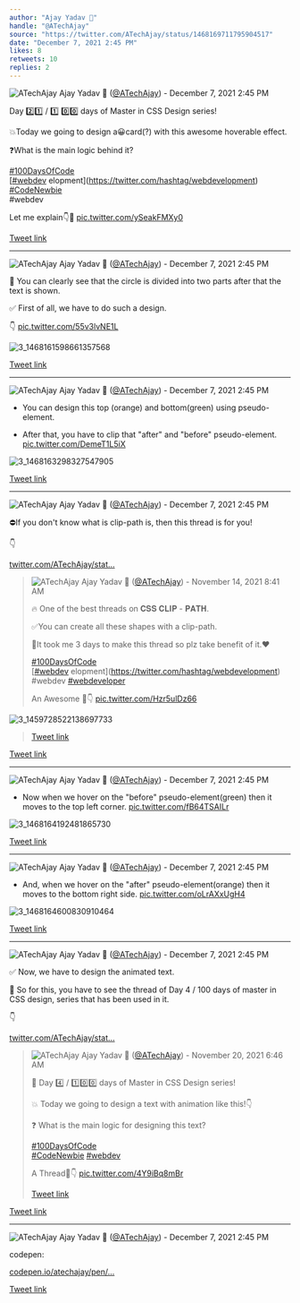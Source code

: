 ```yaml
---
author: "Ajay Yadav 🎯"
handle: "@ATechAjay"
source: "https://twitter.com/ATechAjay/status/1468169711795904517"
date: "December 7, 2021 2:45 PM"
likes: 8
retweets: 10
replies: 2
---
```

![ATechAjay](https://pbs.twimg.com/profile_images/1485567675111981057/mLsrcZdB_normal.jpg)
Ajay Yadav 🎯 ([@ATechAjay](https://twitter.com/ATechAjay)) - December 7, 2021 2:45 PM

Day 2️⃣1️⃣ /  1️⃣ 0️⃣0️⃣ days of Master in CSS Design series!

💥Today we going to design a😀card(?) with this awesome hoverable effect.

❓What is the main logic behind it?

[#100DaysOfCode](https://twitter.com/hashtag/100DaysOfCode)  
[[#webdev](https://twitter.com/hashtag/webdev) elopment](https://twitter.com/hashtag/webdevelopment)  
[#CodeNewbie](https://twitter.com/hashtag/CodeNewbie)  
#webdev 

Let me explain👇🧵 [pic.twitter.com/ySeakFMXy0](https://twitter.com/ATechAjay/status/1468169711795904517/photo/1)

[Tweet link](https://twitter.com/ATechAjay/status/1468169711795904517)

---

![ATechAjay](https://pbs.twimg.com/profile_images/1485567675111981057/mLsrcZdB_normal.jpg)
Ajay Yadav 🎯 ([@ATechAjay](https://twitter.com/ATechAjay)) - December 7, 2021 2:45 PM

👀 You can clearly see that the circle is divided into two parts after that the text is shown.

✅ First of all, we have to do such a design.

👇 [pic.twitter.com/55v3lvNE1L](https://twitter.com/ATechAjay/status/1468169715449151490/photo/1)

![3_1468161598661357568](https://pbs.twimg.com/media/FF_1MgEUcAA7LU6.jpg)

[Tweet link](https://twitter.com/ATechAjay/status/1468169715449151490)

---

![ATechAjay](https://pbs.twimg.com/profile_images/1485567675111981057/mLsrcZdB_normal.jpg)
Ajay Yadav 🎯 ([@ATechAjay](https://twitter.com/ATechAjay)) - December 7, 2021 2:45 PM

- You can design this top (orange) and bottom(green) using pseudo-element.

- After that, you have to clip that "after" and "before" pseudo-element. [pic.twitter.com/DemeT1L5iX](https://twitter.com/ATechAjay/status/1468169718561329154/photo/1)

![3_1468163298327547905](https://pbs.twimg.com/media/FF_2vb0UUAEZCjr.jpg)

[Tweet link](https://twitter.com/ATechAjay/status/1468169718561329154)

---

![ATechAjay](https://pbs.twimg.com/profile_images/1485567675111981057/mLsrcZdB_normal.jpg)
Ajay Yadav 🎯 ([@ATechAjay](https://twitter.com/ATechAjay)) - December 7, 2021 2:45 PM

⛔If you don't know what is clip-path is, then this thread is for you!

👇

[twitter.com/ATechAjay/stat…](https://twitter.com/ATechAjay/status/1459743279314993158)

> ![ATechAjay](https://pbs.twimg.com/profile_images/1485567675111981057/mLsrcZdB_normal.jpg)
> Ajay Yadav 🎯 ([@ATechAjay](https://twitter.com/ATechAjay)) - November 14, 2021 8:41 AM
> 
> 
> 🔥 One of the best threads on 𝐂𝐒𝐒 𝐂𝐋𝐈𝐏 - 𝐏𝐀𝐓𝐇.
> 
> ✅You can create all these shapes with a clip-path.
> 
> 👋It took me 3 days to make this thread so plz take benefit of it.❤
> 
> [#100DaysOfCode](https://twitter.com/hashtag/100DaysOfCode)  
> [[#webdev](https://twitter.com/hashtag/webdev) elopment](https://twitter.com/hashtag/webdevelopment)  
> #webdev 
> [#webdeveloper](https://twitter.com/hashtag/webdeveloper)  
> 
> An Awesome 🧵👇 [pic.twitter.com/Hzr5ulDz66](https://twitter.com/ATechAjay/status/1459743279314993158/photo/1)
> 
![3_1459728522138697733](https://pbs.twimg.com/media/FEH_W16VQAUfrTO.jpg)
> 
> 
> [Tweet link](https://twitter.com/ATechAjay/status/1459743279314993158)

[Tweet link](https://twitter.com/ATechAjay/status/1468169721577017346)

---

![ATechAjay](https://pbs.twimg.com/profile_images/1485567675111981057/mLsrcZdB_normal.jpg)
Ajay Yadav 🎯 ([@ATechAjay](https://twitter.com/ATechAjay)) - December 7, 2021 2:45 PM

- Now when we hover on the "before" pseudo-element(green) then it moves to the top left corner. [pic.twitter.com/fB64TSAILr](https://twitter.com/ATechAjay/status/1468169728623472642/photo/1)

![3_1468164192481865730](https://pbs.twimg.com/media/FF_3jezUcAISQzm.jpg)

[Tweet link](https://twitter.com/ATechAjay/status/1468169728623472642)

---

![ATechAjay](https://pbs.twimg.com/profile_images/1485567675111981057/mLsrcZdB_normal.jpg)
Ajay Yadav 🎯 ([@ATechAjay](https://twitter.com/ATechAjay)) - December 7, 2021 2:45 PM

- And, when we hover on the "after" pseudo-element(orange) then it moves to the bottom right side. [pic.twitter.com/oLrAXxUgH4](https://twitter.com/ATechAjay/status/1468169735661502472/photo/1)

![3_1468164600830910464](https://pbs.twimg.com/media/FF_37QBUYAAw-bA.jpg)

[Tweet link](https://twitter.com/ATechAjay/status/1468169735661502472)

---

![ATechAjay](https://pbs.twimg.com/profile_images/1485567675111981057/mLsrcZdB_normal.jpg)
Ajay Yadav 🎯 ([@ATechAjay](https://twitter.com/ATechAjay)) - December 7, 2021 2:45 PM

✅ Now, we have to design the animated text.

👀 So for this, you have to see the thread of Day 4  / 100 days of master in CSS design, series that has been used in it.

👇

[twitter.com/ATechAjay/stat…](https://twitter.com/ATechAjay/status/1461888729216212993)

> ![ATechAjay](https://pbs.twimg.com/profile_images/1485567675111981057/mLsrcZdB_normal.jpg)
> Ajay Yadav 🎯 ([@ATechAjay](https://twitter.com/ATechAjay)) - November 20, 2021 6:46 AM
> 
> 
> 💚 Day 4️⃣ / 1️⃣0️⃣0️⃣ days of Master in CSS Design series!
> 
> 💥 Today we going to design a text with animation like this!👇
> 
> ❓ What is the main logic for designing this text?
> 
> [#100DaysOfCode](https://twitter.com/hashtag/100DaysOfCode)  
> [#CodeNewbie](https://twitter.com/hashtag/CodeNewbie)  [#webdev](https://twitter.com/hashtag/webdev)  
> 
> A Thread🧵👇 [pic.twitter.com/4Y9iBq8mBr](https://twitter.com/ATechAjay/status/1461888729216212993/photo/1)
> 
> 
> [Tweet link](https://twitter.com/ATechAjay/status/1461888729216212993)

[Tweet link](https://twitter.com/ATechAjay/status/1468169738689728512)

---

![ATechAjay](https://pbs.twimg.com/profile_images/1485567675111981057/mLsrcZdB_normal.jpg)
Ajay Yadav 🎯 ([@ATechAjay](https://twitter.com/ATechAjay)) - December 7, 2021 2:45 PM

codepen:

[codepen.io/atechajay/pen/…](https://codepen.io/atechajay/pen/VwMaLJg)

[Tweet link](https://twitter.com/ATechAjay/status/1468169742099759109)